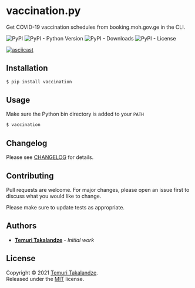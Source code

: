 # vaccination.py

Get COVID-19 vaccination schedules from booking.moh.gov.ge in the CLI.

![PyPI](https://img.shields.io/pypi/v/vaccination)
![PyPI - Python Version](https://img.shields.io/pypi/pyversions/vaccination)
![PyPI - Downloads](https://img.shields.io/pypi/dm/vaccination)
![PyPI - License](https://img.shields.io/pypi/l/vaccination)

[![asciicast](https://asciinema.org/a/433672.svg)](https://asciinema.org/a/433672)

## Installation
```bash
$ pip install vaccination
```

## Usage

Make sure the Python bin directory is added to your `PATH`

```bash
$ vaccination
```

## Changelog

Please see [CHANGELOG](CHANGELOG.md) for details.

## Contributing

Pull requests are welcome. For major changes, please open an issue first to discuss what you would like to change.

Please make sure to update tests as appropriate.

## Authors

- [**Temuri Takalandze**](https://abgeo.dev) - *Initial work*

## License

Copyright © 2021 [Temuri Takalandze](https://abgeo.dev).  
Released under the [MIT](LICENSE) license.

